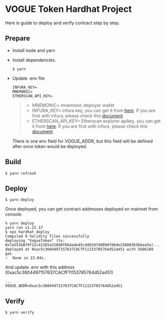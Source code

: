 # VOGUE Token Hardhat Project

Here is guide to deploy and verify contract step by step.

## Prepare
- Install node and yarn
- Install dependencies.
    ```ssh
    $ yarn
    ```
- Update .env file

    ```code
    INFURA_KEY=
    MNEMONIC=
    ETHERSCAN_API_KEY=
    ```
    
    >- MNEMONIC= mnemonic deployer wallet
    >- INFURA_KEY= infura key, you can get it from [here](https://infura.io/). If you are first with infura, please check this [document](https://medium.com/jelly-market/how-to-get-infura-api-key-e7d552dd396f)
    >- ETHERSCAN_API_KEY= Etherscan explorer apikey, you can get it from [here](https://etherscan.io/myapikey). If you are first with infura, please check this [document](https://info.etherscan.com/api-keys/)


    There is one env field for VOGUE_ADDR, but this field will be defined after once token would be deployed.


## Build

```ssh
$ yarn refresh
```

## Deploy

```ssh
$ yarn deploy
```
Once deployed, you can get contract addresses deployed on mainnet from console.
```ssh
% yarn deploy
yarn run v1.22.17
$ npx hardhat deploy
Compiled 9 Solidity files successfully
deploying "VogueToken" (tx: 0x7a551b8f9f12c41265a320d0f8b4ade45cdd65d7dd09dfd6de25800363b6aa5a)...: deployed at 0xac5c3604497157637CACfF11153785764d52a451 with 5686189 gas
✨  Done in 23.04s.
```
And update .env with this address (0xac5c3604497157637CACfF11153785764d52a451)

```env
...
VOGUE_ADDR=0xac5c3604497157637CACfF11153785764d52a451

```
## Verify

```ssh
$ yarn verify
```

